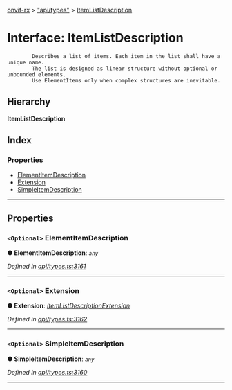 [onvif-rx](../README.md) > ["api/types"](../modules/_api_types_.md) > [ItemListDescription](../interfaces/_api_types_.itemlistdescription.md)

# Interface: ItemListDescription

```
        Describes a list of items. Each item in the list shall have a unique name.
        The list is designed as linear structure without optional or unbounded elements.
        Use ElementItems only when complex structures are inevitable.
```

## Hierarchy

**ItemListDescription**

## Index

### Properties

* [ElementItemDescription](_api_types_.itemlistdescription.md#elementitemdescription)
* [Extension](_api_types_.itemlistdescription.md#extension)
* [SimpleItemDescription](_api_types_.itemlistdescription.md#simpleitemdescription)

---

## Properties

<a id="elementitemdescription"></a>

### `<Optional>` ElementItemDescription

**● ElementItemDescription**: *`any`*

*Defined in [api/types.ts:3161](https://github.com/patrickmichalina/onvif-rx/blob/034e4d6/src/api/types.ts#L3161)*

___
<a id="extension"></a>

### `<Optional>` Extension

**● Extension**: *[ItemListDescriptionExtension](_api_types_.itemlistdescriptionextension.md)*

*Defined in [api/types.ts:3162](https://github.com/patrickmichalina/onvif-rx/blob/034e4d6/src/api/types.ts#L3162)*

___
<a id="simpleitemdescription"></a>

### `<Optional>` SimpleItemDescription

**● SimpleItemDescription**: *`any`*

*Defined in [api/types.ts:3160](https://github.com/patrickmichalina/onvif-rx/blob/034e4d6/src/api/types.ts#L3160)*

___

